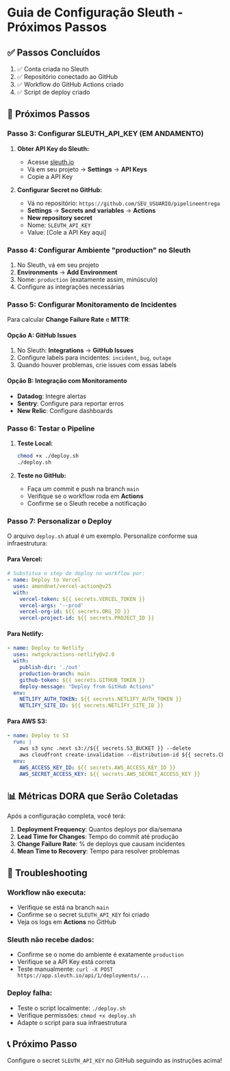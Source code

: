 # Guia de Configuração Sleuth - Próximos Passos

## ✅ Passos Concluídos
1. ✅ Conta criada no Sleuth
2. ✅ Repositório conectado ao GitHub
3. ✅ Workflow do GitHub Actions criado
4. ✅ Script de deploy criado

## 🔄 Próximos Passos

### **Passo 3: Configurar SLEUTH_API_KEY (EM ANDAMENTO)**

1. **Obter API Key do Sleuth:**
   - Acesse [sleuth.io](https://sleuth.io)
   - Vá em seu projeto → **Settings** → **API Keys**
   - Copie a API Key

2. **Configurar Secret no GitHub:**
   - Vá no repositório: `https://github.com/SEU_USUARIO/pipelineentrega`
   - **Settings** → **Secrets and variables** → **Actions**
   - **New repository secret**
   - Nome: `SLEUTH_API_KEY`
   - Value: [Cole a API Key aqui]

### **Passo 4: Configurar Ambiente "production" no Sleuth**

1. No Sleuth, vá em seu projeto
2. **Environments** → **Add Environment**
3. Nome: `production` (exatamente assim, minúsculo)
4. Configure as integrações necessárias

### **Passo 5: Configurar Monitoramento de Incidentes**

Para calcular **Change Failure Rate** e **MTTR**:

#### Opção A: GitHub Issues
1. No Sleuth: **Integrations** → **GitHub Issues**
2. Configure labels para incidentes: `incident`, `bug`, `outage`
3. Quando houver problemas, crie issues com essas labels

#### Opção B: Integração com Monitoramento
- **Datadog**: Integre alertas
- **Sentry**: Configure para reportar erros
- **New Relic**: Configure dashboards

### **Passo 6: Testar o Pipeline**

1. **Teste Local:**
   ```bash
   chmod +x ./deploy.sh
   ./deploy.sh
   ```

2. **Teste no GitHub:**
   - Faça um commit e push na branch `main`
   - Verifique se o workflow roda em **Actions**
   - Confirme se o Sleuth recebe a notificação

### **Passo 7: Personalizar o Deploy**

O arquivo `deploy.sh` atual é um exemplo. Personalize conforme sua infraestrutura:

#### Para Vercel:
```yaml
# Substitua o step de deploy no workflow por:
- name: Deploy to Vercel
  uses: amondnet/vercel-action@v25
  with:
    vercel-token: ${{ secrets.VERCEL_TOKEN }}
    vercel-args: '--prod'
    vercel-org-id: ${{ secrets.ORG_ID }}
    vercel-project-id: ${{ secrets.PROJECT_ID }}
```

#### Para Netlify:
```yaml
- name: Deploy to Netlify
  uses: nwtgck/actions-netlify@v2.0
  with:
    publish-dir: './out'
    production-branch: main
    github-token: ${{ secrets.GITHUB_TOKEN }}
    deploy-message: "Deploy from GitHub Actions"
  env:
    NETLIFY_AUTH_TOKEN: ${{ secrets.NETLIFY_AUTH_TOKEN }}
    NETLIFY_SITE_ID: ${{ secrets.NETLIFY_SITE_ID }}
```

#### Para AWS S3:
```yaml
- name: Deploy to S3
  run: |
    aws s3 sync .next s3://${{ secrets.S3_BUCKET }} --delete
    aws cloudfront create-invalidation --distribution-id ${{ secrets.CLOUDFRONT_ID }} --paths "/*"
  env:
    AWS_ACCESS_KEY_ID: ${{ secrets.AWS_ACCESS_KEY_ID }}
    AWS_SECRET_ACCESS_KEY: ${{ secrets.AWS_SECRET_ACCESS_KEY }}
```

## 📊 Métricas DORA que Serão Coletadas

Após a configuração completa, você terá:

1. **Deployment Frequency**: Quantos deploys por dia/semana
2. **Lead Time for Changes**: Tempo do commit até produção
3. **Change Failure Rate**: % de deploys que causam incidentes
4. **Mean Time to Recovery**: Tempo para resolver problemas

## 🔧 Troubleshooting

### Workflow não executa:
- Verifique se está na branch `main`
- Confirme se o secret `SLEUTH_API_KEY` foi criado
- Veja os logs em **Actions** no GitHub

### Sleuth não recebe dados:
- Confirme se o nome do ambiente é exatamente `production`
- Verifique se a API Key está correta
- Teste manualmente: `curl -X POST https://app.sleuth.io/api/1/deployments/...`

### Deploy falha:
- Teste o script localmente: `./deploy.sh`
- Verifique permissões: `chmod +x deploy.sh`
- Adapte o script para sua infraestrutura

## 📞 Próximo Passo
Configure o secret `SLEUTH_API_KEY` no GitHub seguindo as instruções acima!
